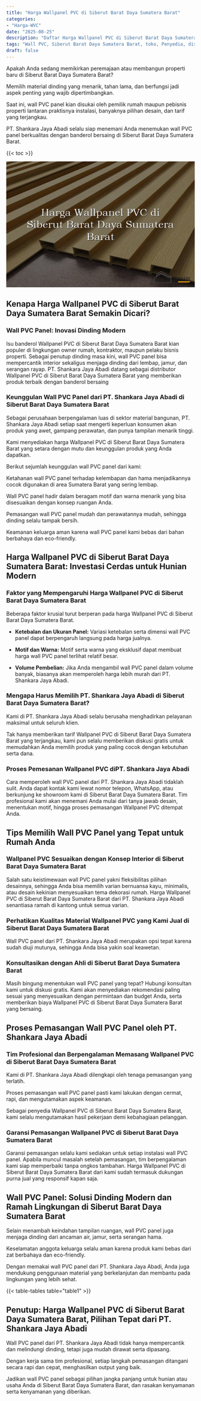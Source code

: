 ```yaml
---
title: "Harga Wallpanel PVC di Siberut Barat Daya Sumatera Barat"
categories: 
- "Harga-WVC"
date: "2025-08-25"
description: "Daftar Harga Wallpanel PVC di Siberut Barat Daya Sumatera Barat bagi rumah, kantor, serta ritel. Panel terbaik, pilihan motif, pilihan warna modern, dengan servis instalasi ditangani oleh tenaga ahli profesional dan kepastian resmi!|Jasa distribusi Wallpanel PVC di Siberut Barat Daya Sumatera Barat untuk kebutuhan rumah, perkantoran, maupun toko, dengan material berkualitas dan penempatan oleh tenaga ahli profesional dan garansi resmi.|Solusi Wallpanel PVC di Siberut Barat Daya Sumatera Barat yang terpercaya bagi rumah, perkantoran, serta gerai, bersama produk terbaik dan instalasi dikerjakan oleh teknisi ahli serta garansi resmi.|Penyediaan Wallpanel PVC di Siberut Barat Daya Sumatera Barat untuk hunian, kantor, serta toko, beserta panel terbaik dan penempatan dikerjakan oleh teknisi ahli, disertai beserta kepastian resmi.}"
tags: "Wall PVC, Siberut Barat Daya Sumatera Barat, toko, Penyedia, distributor"
draft: false
---
```


Apakah Anda sedang memikirkan peremajaan atau membangun properti baru di Siberut Barat Daya Sumatera Barat?

Memilih material dinding yang menarik, tahan lama, dan berfungsi jadi aspek penting yang wajib dipertimbangkan.

Saat ini, wall PVC panel kian disukai oleh pemilik rumah maupun pebisnis properti lantaran praktisnya instalasi, banyaknya pilihan desain, dan tarif yang terjangkau.

PT. Shankara Jaya Abadi selalu siap menemani Anda menemukan wall PVC panel berkualitas dengan banderol bersaing di Siberut Barat Daya Sumatera Barat.

{{< toc >}}

![Harga Wallpanel PVC di Siberut Barat Daya Sumatera Barat](/images/Harga-WVC/Harga-Wallpanel-PVC-di-Siberut-Barat-Daya-Sumatera-Barat.png)


## Kenapa Harga Wallpanel PVC di Siberut Barat Daya Sumatera Barat Semakin Dicari?

### Wall PVC Panel: Inovasi Dinding Modern

Isu banderol Wallpanel PVC di Siberut Barat Daya Sumatera Barat kian populer di lingkungan owner rumah, kontraktor, maupun pelaku bisnis properti. Sebagai penutup dinding masa kini, wall PVC panel bisa mempercantik interior sekaligus menjaga dinding dari lembap, jamur, dan serangan rayap. PT. Shankara Jaya Abadi datang sebagai distributor Wallpanel PVC di Siberut Barat Daya Sumatera Barat yang memberikan produk terbaik dengan banderol bersaing

### Keunggulan Wall PVC Panel dari PT. Shankara Jaya Abadi di Siberut Barat Daya Sumatera Barat

Sebagai perusahaan berpengalaman luas di sektor material bangunan, PT. Shankara Jaya Abadi setiap saat mengerti keperluan konsumen akan produk yang awet, gampang perawatan, dan punya tampilan menarik tinggi.

Kami menyediakan harga Wallpanel PVC di Siberut Barat Daya Sumatera Barat yang setara dengan mutu dan keunggulan produk yang Anda dapatkan.

Berikut sejumlah keunggulan wall PVC panel dari kami:

Ketahanan wall PVC panel terhadap kelembapan dan hama menjadikannya cocok digunakan di area Sumatera Barat yang sering lembap.

Wall PVC panel hadir dalam beragam motif dan warna menarik yang bisa disesuaikan dengan konsep ruangan Anda.

Pemasangan wall PVC panel mudah dan perawatannya mudah, sehingga dinding selalu tampak bersih.

Keamanan keluarga aman karena wall PVC panel kami bebas dari bahan berbahaya dan eco-friendly.

## Harga Wallpanel PVC di Siberut Barat Daya Sumatera Barat: Investasi Cerdas untuk Hunian Modern

### Faktor yang Mempengaruhi Harga Wallpanel PVC di Siberut Barat Daya Sumatera Barat

Beberapa faktor krusial turut berperan pada harga Wallpanel PVC di Siberut Barat Daya Sumatera Barat.

- **Ketebalan dan Ukuran Panel:** Variasi ketebalan serta dimensi wall PVC panel dapat berpengaruh langsung pada harga jualnya.

- **Motif dan Warna:** Motif serta warna yang eksklusif dapat membuat harga wall PVC panel terlihat relatif besar.

- **Volume Pembelian:** Jika Anda mengambil wall PVC panel dalam volume banyak, biasanya akan memperoleh harga lebih murah dari PT. Shankara Jaya Abadi.

### Mengapa Harus Memilih PT. Shankara Jaya Abadi di Siberut Barat Daya Sumatera Barat?

Kami di PT. Shankara Jaya Abadi selalu berusaha menghadirkan pelayanan maksimal untuk seluruh klien.

Tak hanya memberikan tarif Wallpanel PVC di Siberut Barat Daya Sumatera Barat yang terjangkau, kami pun selalu memberikan diskusi gratis untuk memudahkan Anda memilih produk yang paling cocok dengan kebutuhan serta dana.

### Proses Pemesanan Wallpanel PVC diPT. Shankara Jaya Abadi

Cara memperoleh wall PVC panel dari PT. Shankara Jaya Abadi tidaklah sulit. Anda dapat kontak kami lewat nomor telepon, WhatsApp, atau berkunjung ke showroom kami di Siberut Barat Daya Sumatera Barat. Tim profesional kami akan menemani Anda mulai dari tanya jawab desain, menentukan motif, hingga proses pemasangan Wallpanel PVC ditempat Anda.

## Tips Memilih Wall PVC Panel yang Tepat untuk Rumah Anda

### Wallpanel PVC Sesuaikan dengan Konsep Interior di Siberut Barat Daya Sumatera Barat

Salah satu keistimewaan wall PVC panel yakni fleksibilitas pilihan desainnya, sehingga Anda bisa memilih varian bernuansa kayu, minimalis, atau desain kekinian menyesuaikan tema dekorasi rumah. Harga Wallpanel PVC di Siberut Barat Daya Sumatera Barat dari PT. Shankara Jaya Abadi senantiasa ramah di kantong untuk semua varian.

### Perhatikan Kualitas Material Wallpanel PVC yang Kami Jual di Siberut Barat Daya Sumatera Barat

Wall PVC panel dari PT. Shankara Jaya Abadi merupakan opsi tepat karena sudah diuji mutunya, sehingga Anda bisa yakin soal keawetan.

### Konsultasikan dengan Ahli di Siberut Barat Daya Sumatera Barat

Masih bingung menentukan wall PVC panel yang tepat? Hubungi konsultan kami untuk diskusi gratis. Kami akan menyediakan rekomendasi paling sesuai yang menyesuaikan dengan permintaan dan budget Anda, serta memberikan biaya Wallpanel PVC di Siberut Barat Daya Sumatera Barat yang bersaing.

## Proses Pemasangan Wall PVC Panel oleh PT. Shankara Jaya Abadi

### Tim Profesional dan Berpengalaman Memasang Wallpanel PVC di Siberut Barat Daya Sumatera Barat

Kami di PT. Shankara Jaya Abadi dilengkapi oleh tenaga pemasangan yang terlatih.

Proses pemasangan wall PVC panel pasti kami lakukan dengan cermat, rapi, dan mengutamakan aspek keamanan.

Sebagai penyedia Wallpanel PVC di Siberut Barat Daya Sumatera Barat, kami selalu mengutamakan hasil pekerjaan demi kebahagiaan pelanggan.

### Garansi Pemasangan Wallpanel PVC di Siberut Barat Daya Sumatera Barat

Garansi pemasangan selalu kami sediakan untuk setiap instalasi wall PVC panel. Apabila muncul masalah setelah pemasangan, tim berpengalaman kami siap memperbaiki tanpa ongkos tambahan. Harga Wallpanel PVC di Siberut Barat Daya Sumatera Barat dari kami sudah termasuk dukungan purna jual yang responsif kapan saja.

## Wall PVC Panel: Solusi Dinding Modern dan Ramah Lingkungan di Siberut Barat Daya Sumatera Barat

Selain menambah keindahan tampilan ruangan, wall PVC panel juga menjaga dinding dari ancaman air, jamur, serta serangan hama.

Keselamatan anggota keluarga selalu aman karena produk kami bebas dari zat berbahaya dan eco-friendly.

Dengan memakai wall PVC panel dari PT. Shankara Jaya Abadi, Anda juga mendukung penggunaan material yang berkelanjutan dan membantu pada lingkungan yang lebih sehat.

{{< table-tables table="table1" >}}

## Penutup: Harga Wallpanel PVC di Siberut Barat Daya Sumatera Barat, Pilihan Tepat dari PT. Shankara Jaya Abadi

Wall PVC panel dari PT. Shankara Jaya Abadi tidak hanya mempercantik dan melindungi dinding, tetapi juga mudah dirawat serta dipasang.

Dengan kerja sama tim profesional, setiap langkah pemasangan ditangani secara rapi dan cepat, menghasilkan output yang baik.

Jadikan wall PVC panel sebagai pilihan jangka panjang untuk hunian atau usaha Anda di Siberut Barat Daya Sumatera Barat, dan rasakan kenyamanan serta kenyamanan yang diberikan.